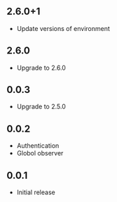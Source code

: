 ## 2.6.0+1

* Update versions of environment

## 2.6.0

* Upgrade to 2.6.0

## 0.0.3

* Upgrade to 2.5.0
## 0.0.2

* Authentication
* Globol observer
## 0.0.1

* Initial release